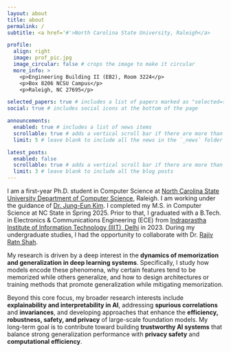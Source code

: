 ```yaml
---
layout: about
title: about
permalink: /
subtitle: <a href='#'>North Carolina State University, Raleigh</a>

profile:
  align: right
  image: prof_pic.jpg
  image_circular: false # crops the image to make it circular
  more_info: >
    <p>Engineering Building II (EB2), Room 3224</p>
    <p>Box 8206 NCSU Campus</p>
    <p>Raleigh, NC 27695</p>

selected_papers: true # includes a list of papers marked as "selected={true}"
social: true # includes social icons at the bottom of the page

announcements:
  enabled: true # includes a list of news items
  scrollable: true # adds a vertical scroll bar if there are more than 3 news items
  limit: 5 # leave blank to include all the news in the `_news` folder

latest_posts:
  enabled: false
  scrollable: true # adds a vertical scroll bar if there are more than 3 new posts items
  limit: 3 # leave blank to include all the blog posts
---
```


I am a first-year Ph.D. student in Computer Science at [North Carolina State University Department of Computer Science](https://csc.ncsu.edu/), Raleigh. I am working under the guidance of [Dr. Jung-Eun Kim](https://jungeunkim.wordpress.ncsu.edu). I completed my M.S. in Computer Science at NC State in Spring 2025. Prior to that, I graduated with a B.Tech. in Electronics & Communications Engineering (ECE) from [Indraprastha Institute of Information Technology (IIIT), Delhi](https://iiitd.ac.in/) in 2023. During my undergraduate studies, I had the opportunity to collaborate with Dr. [Rajiv Ratn Shah](https://midas.iiitd.ac.in).

My research is driven by a deep interest in the **dynamics of memorization and generalization in deep learning systems**. Specifically, I study how models encode these phenomena, why certain features tend to be memorized while others generalize, and how to design architectures or training methods that promote generalization while mitigating memorization.

Beyond this core focus, my broader research interests include **explainability and interpretability in AI**, addressing **spurious correlations** and **invariances**, and developing approaches that enhance the **efficiency, robustness, safety, and privacy** of large-scale foundation models.  My long-term goal is to contribute toward building **trustworthy AI systems** that balance strong generalization performance with **privacy safety** and **computational efficiency**.
